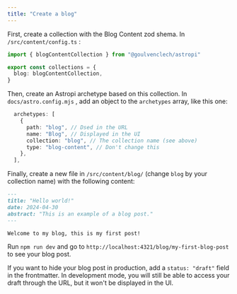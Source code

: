 ```yaml
---
title: "Create a blog"
---
```


First, create a collection with the Blog Content zod shema. In `/src/content/config.ts` :

```ts
import { blogContentCollection } from "@goulvenclech/astropi"

export const collections = {
  blog: blogContentCollection,
}
```

Then, create an Astropi archetype based on this collection. In `docs/astro.config.mjs` , add an object to the `archetypes` array, like this one:

```ts
  archetypes: [
    {
      path: "blog", // Dsed in the URL
      name: "Blog", // Displayed in the UI
      collection: "blog", // The collection name (see above)
      type: "blog-content", // Don't change this
    },
  ],
```

Finally, create a new file in `/src/content/blog/` (change `blog` by your collection name) with the following content:

```md
---
title: "Hello world!"
date: 2024-04-30
abstract: "This is an example of a blog post."
---

Welcome to my blog, this is my first post!
```

Run `npm run dev` and go to `http://localhost:4321/blog/my-first-blog-post` to see your blog post.

If you want to hide your blog post in production, add a `status: "draft"` field in the frontmatter. In development mode, you will still be able to access your draft through the URL, but it won't be displayed in the UI.

